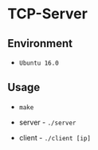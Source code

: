 # TCP-Server

## Environment
* `Ubuntu 16.0`


## Usage

* `make`

* server - `./server`

* client - `./client [ip]`

